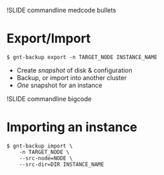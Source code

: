!SLIDE commandline medcode bullets

# Export/Import

    $ gnt-backup export -n TARGET_NODE INSTANCE_NAME

* Create _snapshot_ of disk & configuration
* Backup, or import into another cluster
* _One_ snapshot for an instance

!SLIDE commandline bigcode

# Importing an instance

    $ gnt-backup import \
        -n TARGET_NODE \
        --src-node=NODE \
        --src-dir=DIR INSTANCE_NAME
